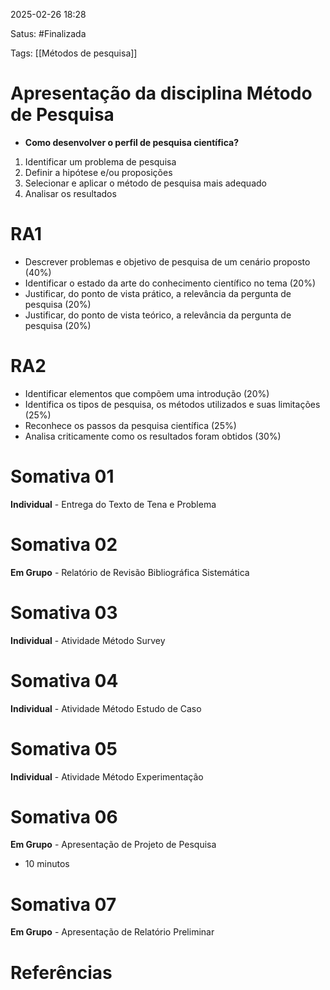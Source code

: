 2025-02-26 18:28

Satus: #Finalizada 

Tags: [[Métodos de pesquisa]]

# Apresentação da disciplina Método de Pesquisa
- **Como desenvolver o perfil de pesquisa científica?**
1. Identificar um problema de pesquisa
2. Definir a hipótese e/ou proposições 
3. Selecionar e aplicar o método de pesquisa mais adequado
4. Analisar os resultados 

# RA1
- Descrever problemas e objetivo de pesquisa de um cenário proposto (40%)
- Identificar o estado da arte do conhecimento científico no tema (20%)
- Justificar, do ponto de vista prático, a relevância da pergunta de pesquisa (20%)
- Justificar, do ponto de vista teórico, a relevância da pergunta de pesquisa (20%)
# RA2
- Identificar elementos que compõem uma introdução (20%)
- Identifica os tipos de pesquisa, os métodos utilizados e suas limitações (25%)
- Reconhece os passos da pesquisa científica (25%)
- Analisa criticamente como os resultados foram obtidos (30%)

# Somativa 01 
**Individual** - Entrega do Texto de Tena e Problema

# Somativa 02 
**Em Grupo** - Relatório de Revisão Bibliográfica Sistemática

# Somativa 03 
**Individual** - Atividade Método Survey

# Somativa 04 
**Individual** - Atividade Método Estudo de Caso

# Somativa 05 
**Individual** - Atividade Método Experimentação

# Somativa 06
**Em Grupo** - Apresentação de Projeto de Pesquisa 
- 10 minutos
# Somativa 07
**Em Grupo** - Apresentação de Relatório Preliminar 

# Referências
